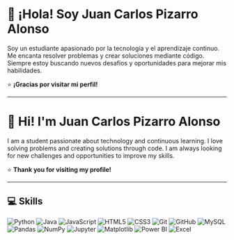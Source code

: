 
# 👋 ¡Hola! Soy Juan Carlos Pizarro Alonso

Soy un estudiante apasionado por la tecnología y el aprendizaje continuo. Me encanta resolver problemas y crear soluciones mediante código. Siempre estoy buscando nuevos desafíos y oportunidades para mejorar mis habilidades.

⭐️ **¡Gracias por visitar mi perfil!**

---

# 👋 Hi! I'm Juan Carlos Pizarro Alonso

I am a student passionate about technology and continuous learning. I love solving problems and creating solutions through code. I am always looking for new challenges and opportunities to improve my skills.

⭐️ **Thank you for visiting my profile!**

---

## 💻 Skills

![Python](https://img.shields.io/badge/-Python-3776AB?logo=python&logoColor=white&style=flat)
![Java](https://img.shields.io/badge/Java-ED8B00?logo=openjdk&logoColor=white)
![JavaScript](https://img.shields.io/badge/-JavaScript-F7DF1E?logo=javascript&logoColor=black&style=flat)
![HTML5](https://img.shields.io/badge/-HTML5-E34F26?logo=html5&logoColor=white&style=flat)
![CSS3](https://img.shields.io/badge/-CSS3-1572B6?logo=css3&logoColor=white&style=flat)
![Git](https://img.shields.io/badge/-Git-F05032?logo=git&logoColor=white&style=flat)
![GitHub](https://img.shields.io/badge/-GitHub-181717?logo=github&logoColor=white&style=flat)
![MySQL](https://img.shields.io/badge/-MySQL-4479A1?logo=mysql&logoColor=white&style=flat)
![Pandas](https://img.shields.io/badge/-Pandas-150458?logo=pandas&logoColor=white&style=flat)
![NumPy](https://img.shields.io/badge/-NumPy-013243?logo=numpy&logoColor=white&style=flat)
![Jupyter](https://img.shields.io/badge/-Jupyter-F37626?logo=jupyter&logoColor=white&style=flat)
![Matplotlib](https://img.shields.io/badge/-Matplotlib-11557C?logo=plotly&logoColor=white&style=flat)
![Power BI](https://img.shields.io/badge/-Power%20BI-F2C811?logo=power-bi&logoColor=black&style=flat)
![Excel](https://img.shields.io/badge/-Excel-217346?logo=microsoft-excel&logoColor=white&style=flat)
